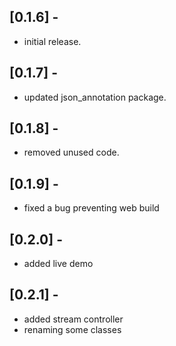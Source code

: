 ## [0.1.6] - 

* initial release.

## [0.1.7] - 

* updated json_annotation package.

## [0.1.8] - 

* removed unused code.

## [0.1.9] - 

* fixed a bug preventing web build

## [0.2.0] - 

* added live demo

## [0.2.1] - 

* added stream controller
* renaming some classes